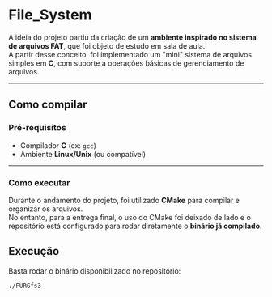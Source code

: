 # File_System

A ideia do projeto partiu da criação de um **ambiente inspirado no sistema de arquivos FAT**, que foi objeto de estudo em sala de aula.  
A partir desse conceito, foi implementado um "mini" sistema de arquivos simples em **C**, com suporte a operações básicas de gerenciamento de arquivos.

---

## Como compilar

### Pré-requisitos
- Compilador **C** (ex: `gcc`)  
- Ambiente **Linux/Unix** (ou compatível)

---

### Como executar

Durante o andamento do projeto, foi utilizado **CMake** para compilar e organizar os arquivos.  
No entanto, para a entrega final, o uso do CMake foi deixado de lado e o repositório está configurado para rodar diretamente o **binário já compilado**.

## Execução
Basta rodar o binário disponibilizado no repositório:

```bash
./FURGfs3
